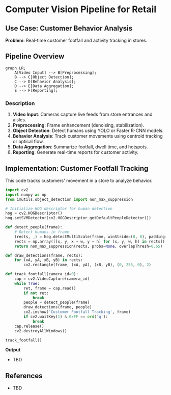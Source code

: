 # **Computer Vision Pipeline for Retail**  

## Use Case: Customer Behavior Analysis

**Problem**: Real-time customer footfall and activity tracking in stores.

## **Pipeline Overview**  

```mermaid
graph LR;
    A[Video Input] --> B[Preprocessing];
    B --> C[Object Detection];
    C --> D[Behavior Analysis];
    D --> E[Data Aggregation];
    E --> F[Reporting];
```

### Description

1. **Video Input**: Cameras capture live feeds from store entrances and aisles.  
2. **Preprocessing**: Frame enhancement (denoising, stabilization).  
3. **Object Detection**: Detect humans using YOLO or Faster R-CNN models.  
4. **Behavior Analysis**: Track customer movements using centroid tracking or optical flow.  
5. **Data Aggregation**: Summarize footfall, dwell time, and hotspots.  
6. **Reporting**: Generate real-time reports for customer activity.


## **Implementation: Customer Footfall Tracking**  
This code tracks customers' movement in a store to analyze behavior.

```python
import cv2
import numpy as np
from imutils.object_detection import non_max_suppression

# Initialize HOG descriptor for human detection
hog = cv2.HOGDescriptor()
hog.setSVMDetector(cv2.HOGDescriptor_getDefaultPeopleDetector())

def detect_people(frame):
    # Detect humans in frame
    (rects, _) = hog.detectMultiScale(frame, winStride=(8, 8), padding=(16, 16), scale=1.05)
    rects = np.array([[x, y, x + w, y + h] for (x, y, w, h) in rects])
    return non_max_suppression(rects, probs=None, overlapThresh=0.65)

def draw_detections(frame, rects):
    for (xA, yA, xB, yB) in rects:
        cv2.rectangle(frame, (xA, yA), (xB, yB), (0, 255, 0), 2)

def track_footfall(camera_id=0):
    cap = cv2.VideoCapture(camera_id)
    while True:
        ret, frame = cap.read()
        if not ret:
            break
        people = detect_people(frame)
        draw_detections(frame, people)
        cv2.imshow('Customer Footfall Tracking', frame)
        if cv2.waitKey(1) & 0xFF == ord('q'):
            break
    cap.release()
    cv2.destroyAllWindows()

track_footfall()
```


**Output**
- TBD


## References

- TBD


